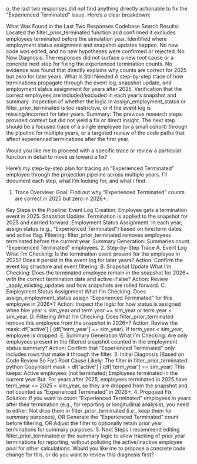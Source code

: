 o, the last two responses did not find anything directly actionable to fix the "Experienced Terminated" issue. Here’s a clear breakdown:

What Was Found in the Last Two Responses
Codebase Search Results:
Located the filter_prior_terminated function and confirmed it excludes employees terminated before the simulation year.
Identified where employment status assignment and snapshot updates happen.
No new code was edited, and no new hypotheses were confirmed or rejected.
No New Diagnosis:
The responses did not surface a new root cause or a concrete next step for fixing the experienced termination counts.
No evidence was found that directly explains why counts are correct for 2025 but zero for later years.
What Is Still Needed
A step-by-step trace of how terminations propagate through the event log, snapshot update, and employment status assignment for years after 2025.
Verification that the correct employees are included/excluded in each year’s snapshot and summary.
Inspection of whether the logic in assign_employment_status or filter_prior_terminated is too restrictive, or if the event log is missing/incorrect for later years.
Summary:
The previous research steps provided context but did not yield a fix or direct insight. The next step should be a focused trace of a single employee (or a small cohort) through the pipeline for multiple years, or a targeted review of the code paths that affect experienced terminations after the first year.

Would you like me to proceed with a specific trace or review a particular function in detail to move us toward a fix?

Here’s my step-by-step plan for tracing an “Experienced Terminated” employee through the projection pipeline across multiple years. I’ll document each step, what I’m looking for, and what I find:

1. Trace Overview:
Goal: Find out why “Experienced Terminated” counts are correct in 2025 but zero in 2026+.

Key Steps in the Pipeline:
Event Log Creation: Employee gets a termination event in 2025.
Snapshot Update: Termination is applied to the snapshot for 2025 and carried forward.
Employment Status Assignment: In each year, assign status (e.g., “Experienced Terminated”) based on hire/term dates and active flag.
Filtering: filter_prior_terminated removes employees terminated before the current year.
Summary Generation: Summaries count “Experienced Terminated” employees.
2. Step-by-Step Trace
A. Event Log
What I’m Checking: Is the termination event present for the employee in 2025? Does it persist in the event log for later years?
Action: Confirm the event log structure and event filtering.
B. Snapshot Update
What I’m Checking: Does the terminated employee remain in the snapshot for 2026+ with the correct termination date and active=False?
Action: Review _apply_existing_updates and how snapshots are rolled forward.
C. Employment Status Assignment
What I’m Checking: Does assign_employment_status assign “Experienced Terminated” for this employee in 2026+?
Action: Inspect the logic for how status is assigned when hire year < sim_year and term year == sim_year or term year < sim_year.
D. Filtering
What I’m Checking: Does filter_prior_terminated remove this employee from the snapshot in 2026+?
Action: Review the mask: df['active'] | (df['term_year'] == sim_year). If term_year < sim_year, employee is dropped.
E. Summary Generation
What I’m Checking: Are only employees present in the filtered snapshot counted in the employment status summary?
Action: Confirm that “Experienced Terminated” only includes rows that make it through the filter.
3. Initial Diagnosis (Based on Code Review So Far)
Root Cause Likely:
The filter in filter_prior_terminated:
python
CopyInsert
mask = df['active'] | (df['term_year'] == sim_year)
This keeps:
Active employees (not terminated)
Employees terminated in the current year
But:
For years after 2025, employees terminated in 2025 have term_year == 2025 < sim_year, so they are dropped from the snapshot and not counted as “Experienced Terminated” in 2026+.
4. Proposed Fix
Solution:
If you want to count “Experienced Terminated” employees in years after their termination (e.g., for reporting or longitudinal analysis), you need to either:
Not drop them in filter_prior_terminated (i.e., keep them for summary purposes), OR
Generate the “Experienced Terminated” count before filtering, OR
Adjust the filter to optionally retain prior year terminations for summary purposes.
5. Next Steps
I recommend editing filter_prior_terminated or the summary logic to allow tracking of prior year terminations for reporting, without polluting the active/inactive employee pool for other calculations.
Would you like me to propose a concrete code change for this, or do you want to review this diagnosis first?